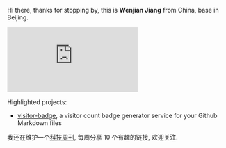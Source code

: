 Hi there, thanks for stopping by, this is **Wenjian Jiang** from China, base in Beijing.

![views since 2023/05/23](https://visitor-badge-deno.deno.dev/jwenjian.jwenjian.json)

Highlighted projects:

- [visitor-badge](https://github.com/jwenjian/visitor-badge), a visitor count badge generator service for your Github Markdown files

我还在维护一个[科技周刊](https://1link.fun), 每周分享 10 个有趣的链接, 欢迎关注.
